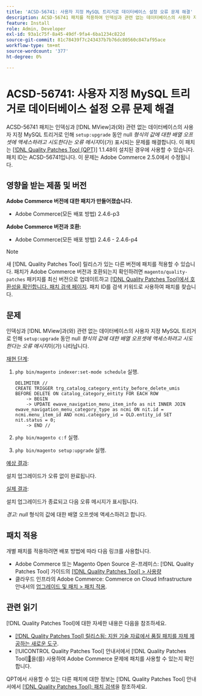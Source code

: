 ```yaml
---
title: 'ACSD-56741: 사용자 지정 MySQL 트리거로 데이터베이스 설정 오류 문제 해결'
description: ACSD-56741 패치를 적용하여 인덱싱과 관련 없는 데이터베이스의 사용자 지정 MySQL 트리거 및  [!DNL MView] (으)로 인해 'setup:upgrade' 동안 null* 유형의 값에 대한 배열 오프셋에 액세스하려고 함*이라는 오류 메시지가 표시되는 Adobe Commerce 문제를 수정하십시오.
feature: Install
role: Admin, Developer
exl-id: 93a1c75f-8a45-49df-9fa4-6ba1234c822d
source-git-commit: 81c78439f7c243437b7b76dc80560c847af95ace
workflow-type: tm+mt
source-wordcount: '377'
ht-degree: 0%

---
```


# ACSD-56741: 사용자 지정 MySQL 트리거로 데이터베이스 설정 오류 문제 해결

ACSD-56741 패치는 인덱싱과 [!DNL MView]과(와) 관련 없는 데이터베이스의 사용자 지정 MySQL 트리거로 인해 `setup:upgrade` 동안 null *형식의 값에 대한 배열 오프셋에 액세스하려고 시도한다는 오류 메시지*&#x200B;이(가) 표시되는 문제를 해결합니다. 이 패치는 [[!DNL Quality Patches Tool (QPT)]](https://experienceleague.adobe.com/en/docs/commerce-knowledge-base/kb/announcements/commerce-announcements/magento-quality-patches-released-new-tool-to-self-serve-quality-patches) 1.1.48이 설치된 경우에 사용할 수 있습니다. 패치 ID는 ACSD-56741입니다. 이 문제는 Adobe Commerce 2.5.0에서 수정됩니다.

## 영향을 받는 제품 및 버전

**Adobe Commerce 버전에 대한 패치가 만들어졌습니다.**

* Adobe Commerce(모든 배포 방법) 2.4.6-p3

**Adobe Commerce 버전과 호환:**

* Adobe Commerce(모든 배포 방법) 2.4.6 - 2.4.6-p4

>[!NOTE]
>
>새 [!DNL Quality Patches Tool] 릴리스가 있는 다른 버전에 패치를 적용할 수 있습니다. 패치가 Adobe Commerce 버전과 호환되는지 확인하려면 `magento/quality-patches` 패키지를 최신 버전으로 업데이트하고 [[!DNL Quality Patches Tool]에서 호환성을 확인합니다. 패치 검색 페이지](https://experienceleague.adobe.com/tools/commerce-quality-patches/index.html). 패치 ID를 검색 키워드로 사용하여 패치를 찾습니다.

## 문제

인덱싱과 [!DNL MView]과(와) 관련 없는 데이터베이스의 사용자 지정 MySQL 트리거로 인해 `setup:upgrade` 동안 null *형식의 값에 대한 배열 오프셋에 액세스하려고 시도한다는 오류 메시지*&#x200B;이(가) 나타납니다.

<u>재현 단계</u>:

1. `php bin/magento indexer:set-mode schedule` 실행.

   ```
   DELIMITER //
   CREATE TRIGGER trg_catalog_category_entity_before_delete_umis BEFORE DELETE ON catalog_category_entity FOR EACH ROW
       -> BEGIN
       -> UPDATE ewave_navigation_menu_item_info as nit INNER JOIN ewave_navigation_menu_category_type as ncmi ON nit.id = ncmi.menu_item_id AND ncmi.category_id = OLD.entity_id SET nit.status = 0;
       -> END //
   ```

1. `php bin/magento c:f` 실행.
1. `php bin/magento setup:upgrade` 실행.

<u>예상 결과</u>:

설치 업그레이드가 오류 없이 완료됩니다.

<u>실제 결과</u>:

설치 업그레이드가 종료되고 다음 오류 메시지가 표시됩니다.

*경고: null* 형식의 값에 대한 배열 오프셋에 액세스하려고 합니다.

## 패치 적용

개별 패치를 적용하려면 배포 방법에 따라 다음 링크를 사용합니다.

* Adobe Commerce 또는 Magento Open Source 온-프레미스: [!DNL Quality Patches Tool] 가이드의 [[!DNL Quality Patches Tool] > 사용량](/help/tools/quality-patches-tool/usage.md)
* 클라우드 인프라의 Adobe Commerce: Commerce on Cloud Infrastructure 안내서의 [업그레이드 및 패치 > 패치 적용](https://experienceleague.adobe.com/docs/commerce-cloud-service/user-guide/develop/upgrade/apply-patches.html).

## 관련 읽기

[!DNL Quality Patches Tool]에 대한 자세한 내용은 다음을 참조하세요.

* [[!DNL Quality Patches Tool] 릴리스됨: 지원 기술 자료에서 품질 패치를 자체 제공하는 새로운 도구](https://experienceleague.adobe.com/en/docs/commerce-knowledge-base/kb/announcements/commerce-announcements/magento-quality-patches-released-new-tool-to-self-serve-quality-patches).
* [!UICONTROL Quality Patches Tool] 안내서에서  [!DNL Quality Patches Tool][&#128279;](/help/tools/quality-patches-tool/patches-available-in-qpt/check-patch-for-magento-issue-with-magento-quality-patches.md)을(를) 사용하여 Adobe Commerce 문제에 패치를 사용할 수 있는지 확인합니다.


QPT에서 사용할 수 있는 다른 패치에 대한 정보는 [!DNL Quality Patches Tool] 안내서에서 [[!DNL Quality Patches Tool]: 패치 검색](https://experienceleague.adobe.com/tools/commerce-quality-patches/index.html)을 참조하세요.
